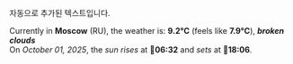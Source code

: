 
자동으로 추가된 텍스트입니다.

<!--START_SECTION:weather:moscow-->
Currently in **Moscow** (RU), the weather is: **9.2°C** (feels like **7.9°C**), ***broken clouds***<br/>
On *October 01, 2025*, the *sun rises* at 🌅**06:32** and *sets* at 🌇**18:06**.
<!--END_SECTION:weather-->
